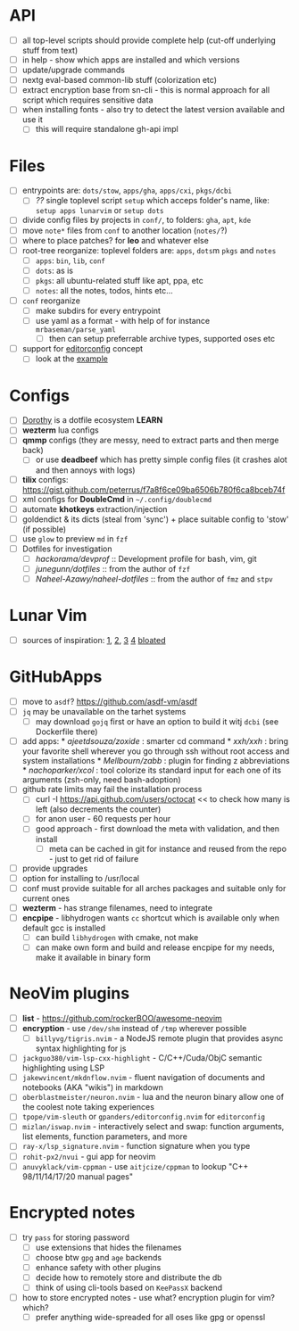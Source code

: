 # API

- [ ] all top-level scripts should provide complete help (cut-off underlying stuff from text)
- [ ] in help - show which apps are installed and which versions
- [ ] update/upgrade commands
- [ ] nextg eval-based common-lib stuff (colorization etc)
- [ ] extract encryption base from sn-cli - this is normal approach for all script which requires sensitive data
- [ ] when installing fonts - also try to detect the latest version available and use it
  - [ ] this will require standalone gh-api impl

# Files

- [ ] entrypoints are: `dots/stow`, `apps/gha`, `apps/cxi`, `pkgs/dcbi`
  - [ ] *??* single toplevel script `setup` which acceps folder's name, like: `setup apps lunarvim` or `setup dots`
- [ ] divide config files by projects in `conf/`, to folders: `gha`, `apt`, `kde`
- [ ] move `note*` files from `conf` to another location (`notes/`?)
- [ ] where to place patches? for **leo** and whatever else
- [ ] root-tree reorganize: toplevel folders are: `apps`, `dots`m `pkgs` and `notes`
  - [ ] `apps`: `bin`, `lib`, `conf`
  - [ ] `dots`: as is
  - [ ] `pkgs`: all ubuntu-related stuff like apt, ppa, etc
  - [ ] `notes`: all the notes, todos, hints etc...
- [ ] `conf` reorganize
  - [ ] make subdirs for every entrypoint
  - [ ] use yaml as a format - with help of for instance `mrbaseman/parse_yaml`
    - [ ] then can setup preferrable archive types, supported oses etc
- [ ] support for [editorconfig](http://editorconfig.org/) concept
  - [ ] look at the [example](https://github.com/angular/angular.js/blob/master/.editorconfig)

# Configs

- [ ] [Dorothy](https://github.com/bevry/dorothy) is a dotfile ecosystem **LEARN**
- [ ] **wezterm** lua configs
- [ ] **qmmp** configs (they are messy, need to extract parts and then merge back)
  - [ ] or use **deadbeef** which has pretty simple config files (it crashes alot and then annoys with logs)
- [ ] **tilix** configs: https://gist.github.com/peterrus/f7a8f6ce09ba6506b780f6ca8bceb74f
- [ ] xml configs for **DoubleCmd** in `~/.config/doublecmd`
- [ ] automate **khotkeys** extraction/injection
- [ ] goldendict & its dicts (steal from 'sync') + place suitable config to 'stow' (if possible)
- [ ] use `glow` to preview `md` in `fzf`
- [ ] Dotfiles for investigation
  - [ ] *hackorama/devprof* :: Development profile for bash, vim, git
  - [ ] *junegunn/dotfiles* :: from the author of `fzf`
  - [ ] *Naheel-Azawy/naheel-dotfiles* :: from the author of `fmz` and `stpv`

# Lunar Vim

- [ ] sources of inspiration:
    [1](https://github.com/abzcoding/lvim),
    [2](https://github.com/danielnehrig/nvim),
    [3](https://github.com/kuator/nvim)
    [4](https://github.com/alex-popov-tech/.dotfiles/tree/master/nvim)
    [bloated](https://github.com/abzcoding/lvim)

# GitHubApps

- [ ] move to `asdf`? https://github.com/asdf-vm/asdf
- [ ] `jq` may be unavailable on the tarhet systems
  - [ ] may download `gojq` first or have an option to build it witj `dcbi` (see Dockerfile there)
- [ ] add apps:
      * *ajeetdsouza/zoxide* : smarter cd command
      * *xxh/xxh* : bring your favorite shell wherever you go through ssh without root access and system installations
      * *Mellbourn/zabb* : plugin for finding z abbreviations
      * *nachoparker/xcol* : tool colorize its standard input for each one of its arguments (zsh-only, need bash-adoption)
- [ ] github rate limits may fail the installation process
  - [ ] curl -I https://api.github.com/users/octocat << to check how many is left (also decrements the counter)
  - [ ] for anon user - 60 requests per hour
  - [ ] good approach - first download the meta with validation, and then install
    - [ ] meta can be cached in git for instance and reused from the repo - just to get rid of failure
- [ ] provide upgrades
- [ ] option for installing to /usr/local
- [ ] conf must provide suitable for all arches packages and suitable only for current ones
- [ ] **wezterm** - has strange filenames, need to integrate
- [ ] **encpipe** - libhydrogen wants `cc` shortcut which is available only when default gcc is installed
  - [ ] can build `libhydrogen` with cmake, not make
  - [ ] can make own form and build and release encpipe for my needs, make it available in binary form

# NeoVim plugins

- [ ] **list** - https://github.com/rockerBOO/awesome-neovim
- [ ] **encryption** - use `/dev/shm` instead of `/tmp` wherever possible
  - [ ] `billyvg/tigris.nvim` - a NodeJS remote plugin that provides async syntax highlighting for js
- [ ] `jackguo380/vim-lsp-cxx-highlight` - C/C++/Cuda/ObjC semantic highlighting using LSP
- [ ] `jakewvincent/mkdnflow.nvim` - fluent navigation of documents and notebooks (AKA "wikis") in markdown
- [ ] `oberblastmeister/neuron.nvim` - lua and the neuron binary allow one of the coolest note taking experiences
- [ ] `tpope/vim-sleuth` or `gpanders/editorconfig.nvim` for `editorconfig`
- [ ] `mizlan/iswap.nvim` - interactively select and swap: function arguments, list elements, function parameters, and more
- [ ] `ray-x/lsp_signature.nvim` - function signature when you type
- [ ] `rohit-px2/nvui` - gui app for neovim
- [ ] `anuvyklack/vim-cppman` - use `aitjcize/cppman` to lookup "C++ 98/11/14/17/20 manual pages"

# Encrypted notes

- [ ] try `pass` for storing password
  - [ ] use extensions that hides the filenames
  - [ ] choose btw `gpg` and `age` backends
  - [ ] enhance safety with other plugins
  - [ ] decide how to remotely store and distribute the db
  - [ ] think of using cli-tools based on `KeePassX` backend
- [ ] how to store encrypted notes - use what? encryption plugin for vim? which?
  - [ ] prefer anything wide-spreaded for all oses like gpg or openssl
